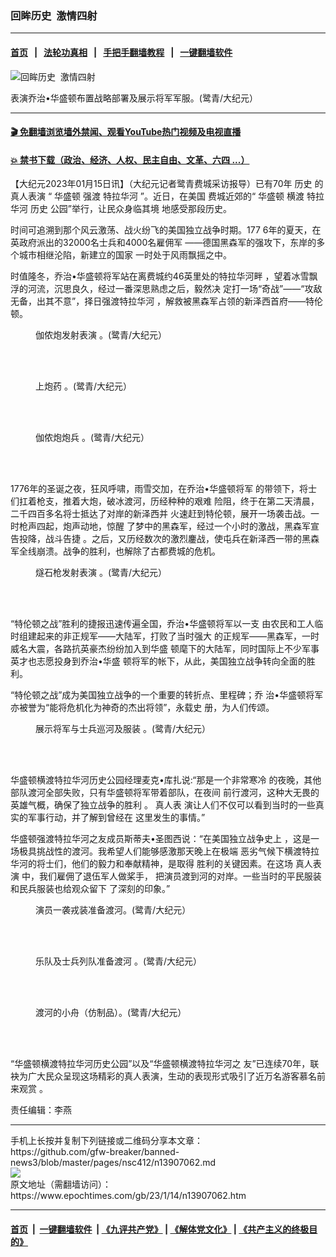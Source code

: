 ### 回眸历史  激情四射
------------------------

#### [首页](https://github.com/gfw-breaker/banned-news3/blob/master/README.md) &nbsp;&nbsp;|&nbsp;&nbsp; [法轮功真相](https://github.com/begood0513/basic/blob/master/README.md)  &nbsp;&nbsp;|&nbsp;&nbsp; [手把手翻墙教程](https://github.com/gfw-breaker/guides/wiki)  &nbsp;&nbsp;|&nbsp;&nbsp; [一键翻墙软件](https://github.com/gfw-breaker/nogfw/blob/master/README.md)  



<div><img alt="回眸历史  激情四射" class="attachment-djy_600_400 size-djy_600_400 wp-post-image" src="https://i.epochtimes.com/assets/uploads/2023/01/id13907079-wanshington-r2-600x400.jpg"/>
<div class="caption">
 <p>
  表演乔治•华盛顿布置战略部署及展示将军军服。(鹭青/大纪元）
 </p>
</div></div><hr/>

#### [ 🎬  免翻墙浏览墙外禁闻、观看YouTube热门视频及电视直播](https://github.com/gfw-breaker/HelloWorld)

#### [ 💥  禁书下载（政治、经济、人权、民主自由、文革、六四 ...）](https://github.com/gfw-breaker/books/blob/master/README.md)

<div><p>
 【大纪元2023年01月15日讯】（大纪元记者鹭青费城采访报导）已有70年
 <ok href="https://www.epochtimes.com/gb/tag/%E5%8E%86%E5%8F%B2.html">
  历史
 </ok>
 的
 <ok href="https://www.epochtimes.com/gb/tag/%E7%9C%9F%E4%BA%BA%E8%A1%A8%E6%BC%94.html">
  真人表演
 </ok>
 “
 <ok href="https://www.epochtimes.com/gb/tag/%E5%8D%8E%E7%9B%9B%E9%A1%BF.html">
  华盛顿
 </ok>
 强渡
 <ok href="https://www.epochtimes.com/gb/tag/%E7%89%B9%E6%8B%89%E5%8D%8E%E6%B2%B3.html">
  特拉华河
 </ok>
 ”。近日，在美国
 <wbr/>
 费城近郊的“
 <ok href="https://www.epochtimes.com/gb/tag/%E5%8D%8E%E7%9B%9B%E9%A1%BF.html">
  华盛顿
 </ok>
 横渡
 <ok href="https://www.epochtimes.com/gb/tag/%E7%89%B9%E6%8B%89%E5%8D%8E%E6%B2%B3.html">
  特拉华河
 </ok>
 <ok href="https://www.epochtimes.com/gb/tag/%E5%8E%86%E5%8F%B2.html">
  历史
 </ok>
 公园”举行，让民众身临其境
 <wbr/>
 地感受那段历史。
</p>
<p>
 时间可追溯到那个风云激荡、战火纷飞的美国独立战争时期。177
 <wbr/>
 6年的夏天，在英政府派出的32000名士兵和4000名雇佣军
 <wbr/>
 ——德国黑森军的强攻下，东岸的多个城市相继沦陷，新建立的国家
 <wbr/>
 一时处于风雨飘摇之中。
</p>
<p>
 时值隆冬，乔治•华盛顿将军站在离费城约46英里处的特拉华河畔
 <wbr/>
 ，望着冰雪飘浮的河流，沉思良久，经过一番深思熟虑之后，毅然决
 <wbr/>
 定打一场“奇战”——“攻敌无备，出其不意”，择日强渡特拉华河
 <wbr/>
 ，解救被黑森军占领的新泽西首府——特伦顿。
</p>
<figure aria-describedby="caption-attachment-13907081" class="wp-caption aligncenter" id="attachment_13907081" style="width: 600px">
 <ok href="https://i.epochtimes.com/assets/uploads/2023/01/id13907081-wanshington-r3-e1673735701918.jpg" target="_blank">
  <img alt="" class="size-full wp-image-13907081" src="https://i.epochtimes.com/assets/uploads/2023/01/id13907081-wanshington-r3-e1673735701918.jpg"/>
 </ok>
 <br/><figcaption class="wp-caption-text" id="caption-attachment-13907081">
  伽侬炮发射表演 。(鹭青/大纪元）
 </figcaption><br/>
</figure><br/>
<figure aria-describedby="caption-attachment-13907092" class="wp-caption aligncenter" id="attachment_13907092" style="width: 600px">
 <ok href="https://i.epochtimes.com/assets/uploads/2023/01/id13907092-wanshington-r4-e1673735999460.jpg" target="_blank">
  <img alt="" class="size-full wp-image-13907092" src="https://i.epochtimes.com/assets/uploads/2023/01/id13907092-wanshington-r4-e1673735999460.jpg"/>
 </ok>
 <br/><figcaption class="wp-caption-text" id="caption-attachment-13907092">
  上炮药 。(鹭青/大纪元）
 </figcaption><br/>
</figure><br/>
<figure aria-describedby="caption-attachment-13907090" class="wp-caption aligncenter" id="attachment_13907090" style="width: 600px">
 <ok href="https://i.epochtimes.com/assets/uploads/2023/01/id13907090-wanshington-r5-e1673736031320.jpg" target="_blank">
  <img alt="" class="size-full wp-image-13907090" src="https://i.epochtimes.com/assets/uploads/2023/01/id13907090-wanshington-r5-e1673736031320.jpg"/>
 </ok>
 <br/><figcaption class="wp-caption-text" id="caption-attachment-13907090">
  伽侬炮炮兵 。(鹭青/大纪元）
 </figcaption><br/>
</figure><br/>
<p>
 1776年的圣诞之夜，狂风呼啸，雨雪交加，在乔治•华盛顿将军
 <wbr/>
 的带领下，将士们扛着枪支，推着大炮，破冰渡河，历经种种的艰难
 <wbr/>
 险阻，终于在第二天清晨，二千四百多名将士抵达了对岸的新泽西并
 <wbr/>
 火速赶到特伦顿，展开一场袭击战。一时枪声四起，炮声动地，惊醒
 <wbr/>
 了梦中的黑森军，经过一个小时的激战，黑森军宣告投降，战斗告捷
 <wbr/>
 。之后，又历经数次的激烈鏖战，使屯兵在新泽西一带的黑森军全线崩溃。战争的胜利，也解除了古都费城的危机。
</p>
<figure aria-describedby="caption-attachment-13907097" class="wp-caption aligncenter" id="attachment_13907097" style="width: 600px">
 <ok href="https://i.epochtimes.com/assets/uploads/2023/01/id13907097-wanshington-r9-e1673736526352.jpg" target="_blank">
  <img alt="" class="size-full wp-image-13907097" src="https://i.epochtimes.com/assets/uploads/2023/01/id13907097-wanshington-r9-e1673736526352.jpg"/>
 </ok>
 <br/><figcaption class="wp-caption-text" id="caption-attachment-13907097">
  燧石枪发射表演 。(鹭青/大纪元）
 </figcaption><br/>
</figure><br/>
<p>
 “特伦顿之战”胜利的捷报迅速传遍全国，乔治•华盛顿将军以一支
 <wbr/>
 由农民和工人临时组建起来的非正规军——大陆军，打败了当时强大
 <wbr/>
 的正规军——黑森军，一时威名大震，各路抗英豪杰纷纷加入到华盛
 <wbr/>
 顿麾下的大陆军，同时国际上不少军事英才也志愿投身到乔治•华盛
 <wbr/>
 顿将军的帐下，从此，美国独立战争转向全面的胜利。
</p>
<p>
 “特伦顿之战”成为美国独立战争的一个重要的转折点、里程碑；乔
 <wbr/>
 治•华盛顿将军亦被誉为“能将危机化为神奇的杰出将领”，永载史
 <wbr/>
 册，为人们传颂。
</p>
<figure aria-describedby="caption-attachment-13907087" class="wp-caption aligncenter" id="attachment_13907087" style="width: 600px">
 <ok href="https://i.epochtimes.com/assets/uploads/2023/01/id13907087-wanshington-r8-e1673736085424.jpg" target="_blank">
  <img alt="" class="size-full wp-image-13907087" src="https://i.epochtimes.com/assets/uploads/2023/01/id13907087-wanshington-r8-e1673736085424.jpg"/>
 </ok>
 <br/><figcaption class="wp-caption-text" id="caption-attachment-13907087">
  展示将军与士兵巡河及服装 。(鹭青/大纪元）
 </figcaption><br/>
</figure><br/>
<p>
 华盛顿横渡特拉华河历史公园经理麦克•库扎说:“那是一个非常寒冷
 <wbr/>
 的夜晚，其他部队渡河全部失败，只有华盛顿将军带着部队，在夜间
 <wbr/>
 前行渡河，这种大无畏的英雄气概，确保了独立战争的胜利
 <span style="font-family: 'Helvetica Neue';">
  。
 </span>
 真人表
 <wbr/>
 演让人们不仅可以看到当时的一些真实的军事行动，并了解到曾经在
 <wbr/>
 这里发生的事情。”
</p>
<p>
 华盛顿强渡特拉华河之友成员斯蒂夫•圣图西说：“在美国独立战争史上
 <wbr/>
 ，这是一场极具挑战性的渡河。我希望人们能够感激那天晚上在极端
 <wbr/>
 恶劣气候下横渡特拉华河的将士们，他们的毅力和奉献精神，是取得
 <wbr/>
 胜利的关键因素。在这场
 <ok href="https://www.epochtimes.com/gb/tag/%E7%9C%9F%E4%BA%BA%E8%A1%A8%E6%BC%94.html">
  真人表演
 </ok>
 中，我们雇佣了退伍军人做桨手，
 <wbr/>
 把演员渡到河的对岸。一些当时的平民服装和民兵服装也给观众留下
 <wbr/>
 了深刻的印象。”
</p>
<figure aria-describedby="caption-attachment-13907088" class="wp-caption aligncenter" id="attachment_13907088" style="width: 600px">
 <ok href="https://i.epochtimes.com/assets/uploads/2023/01/id13907088-wanshington-r7-e1673736231768.jpg" target="_blank">
  <img alt="" class="size-full wp-image-13907088" src="https://i.epochtimes.com/assets/uploads/2023/01/id13907088-wanshington-r7-e1673736231768.jpg"/>
 </ok>
 <br/><figcaption class="wp-caption-text" id="caption-attachment-13907088">
  演员一袭戎装准备渡河。(鹭青/大纪元）
 </figcaption><br/>
</figure><br/>
<figure aria-describedby="caption-attachment-13907089" class="wp-caption aligncenter" id="attachment_13907089" style="width: 600px">
 <ok href="https://i.epochtimes.com/assets/uploads/2023/01/id13907089-wanshington-r6-e1673736147506.jpg" target="_blank">
  <img alt="" class="size-full wp-image-13907089" src="https://i.epochtimes.com/assets/uploads/2023/01/id13907089-wanshington-r6-e1673736147506.jpg"/>
 </ok>
 <br/><figcaption class="wp-caption-text" id="caption-attachment-13907089">
  乐队及士兵列队准备渡河 。(鹭青/大纪元）
 </figcaption><br/>
</figure><br/>
<figure aria-describedby="caption-attachment-13907094" class="wp-caption aligncenter" id="attachment_13907094" style="width: 600px">
 <ok href="https://i.epochtimes.com/assets/uploads/2023/01/id13907094-wanshington-r1-e1673736335508.jpg" target="_blank">
  <img alt="" class="size-full wp-image-13907094" src="https://i.epochtimes.com/assets/uploads/2023/01/id13907094-wanshington-r1-e1673736335508.jpg"/>
 </ok>
 <br/><figcaption class="wp-caption-text" id="caption-attachment-13907094">
  渡河的小舟（仿制品）。(鹭青/大纪元）
 </figcaption><br/>
</figure><br/>
<p>
 “华盛顿横渡特拉华河历史公园”以及“华盛顿横渡特拉华河之
 <wbr/>
 友”已连续70年，联袂为广大民众呈现这场精彩的真人表演，生动的表现形式吸引了近万名游客慕名前来观赏
 <wbr/>
 。
</p>
<p>
 责任编辑：李燕
</p>
<p>
</p>
<p>
</p>
</div>
<hr/>
手机上长按并复制下列链接或二维码分享本文章：<br/>
https://github.com/gfw-breaker/banned-news3/blob/master/pages/nsc412/n13907062.md <br/>
<a href='https://github.com/gfw-breaker/banned-news3/blob/master/pages/nsc412/n13907062.md'><img src='https://github.com/gfw-breaker/banned-news3/blob/master/pages/nsc412/n13907062.md.png'/></a> <br/>
原文地址（需翻墙访问）：https://www.epochtimes.com/gb/23/1/14/n13907062.htm


------------------------
#### [首页](https://github.com/gfw-breaker/banned-news3/blob/master/README.md) &nbsp;|&nbsp; [一键翻墙软件](https://github.com/gfw-breaker/nogfw/blob/master/README.md) &nbsp;| [《九评共产党》](https://github.com/gfw-breaker/9ping.md/blob/master/README.md#九评之一评共产党是什么) | [《解体党文化》](https://github.com/gfw-breaker/jtdwh.md/blob/master/README.md) | [《共产主义的终极目的》](https://github.com/gfw-breaker/gczydzjmd.md/blob/master/README.md)


<img src='http://gfw-breaker.win/banned-news3/pages/nsc412/n13907062.md' width='0px' height='0px'/>